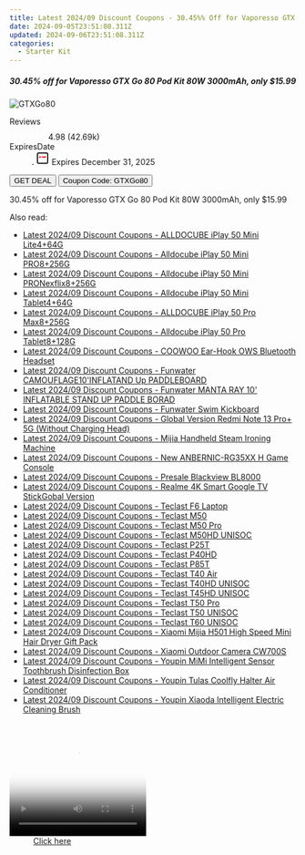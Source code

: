 ```yaml
---
title: Latest 2024/09 Discount Coupons - 30.45%% Off for Vaporesso GTX Go 80 Pod Kit 80W 3000mAh, only $15.99
date: 2024-09-05T23:51:08.311Z
updated: 2024-09-06T23:51:08.311Z
categories:
  - Starter Kit
---
```



<div class="max-w-4xl mx-auto grid grid-cols-1 lg:max-w-5xl lg:gap-x-20 lg:grid-cols-2">
  <div class="relative p-3 col-start-1 row-start-1 flex flex-col-reverse rounded-lg bg-gradient-to-t from-black/75 via-black/0 sm:bg-none sm:row-start-2 sm:p-0 lg:row-start-1">
    <h5 class="mt-1 text-lg font-semibold text-white sm:text-slate-900 md:text-2xl dark:sm:text-white">30.45% off for Vaporesso GTX Go 80 Pod Kit 80W 3000mAh, only $15.99</h5>
  </div>
  
  <div class="col-start-1 col-end-3 row-start-1 grid gap-4 sm:mb-6 sm:grid-cols-4 lg:col-start-2 lg:row-span-6 lg:row-end-6 lg:mb-0 lg:gap-6">
      <img src="https://static.shareasale.com/image/90958/deal/00001620720610238.png" onClick="javascript:window.open(decodeURIComponent('https%3A%2F%2Fwww.shareasale.com%2Fu.cfm%3Fd%3D796511%26m%3D90958%26u%3D4338022'), '_blank');void(0);" alt="GTXGo80" class="h-60 w-full rounded-lg object-cover sm:col-span-2 sm:h-52 lg:col-span-full" loading="lazy" />
    
  </div>
  <dl class="row-start-2 mt-4 flex items-center text-xs font-medium sm:row-start-3 sm:mt-1 md:mt-2.5 lg:row-start-2">
    <dt class="sr-only">Reviews</dt>
    <dd class="flex items-center text-indigo-600 dark:text-indigo-400">
      <svg width="24" height="24" fill="none" aria-hidden="true" class="mr-1 stroke-current dark:stroke-indigo-500">
        <path d="m12 5 2 5h5l-4 4 2.103 5L12 16l-5.103 3L9 14l-4-4h5l2-5Z" stroke-width="2" stroke-linecap="round" stroke-linejoin="round" />
      </svg>
      <span>4.98 <span class="font-normal text-slate-400">(42.69k)</span></span>
    </dd>
    <dt class="sr-only">ExpiresDate</dt>
    <dd class="flex items-center">
      <svg width="2" height="2" aria-hidden="true" fill="currentColor" class="mx-3 text-slate-300">
        <circle cx="1" cy="1" r="1" />
      </svg>
      <svg width="24" height="24" viewBox="0 0 24 24" fill="none" stroke="currentColor" stroke-width="2">
        <rect x="3" y="3" width="18" height="18" rx="2" fill="#fff" />
        <path d="M6 10L18 10" stroke="red" stroke-width="2" fill="none" />
        <path d="M10 6L10 18" stroke="#fff" stroke-width="2" fill="none" />
      </svg>
      Expires December 31, 2025    </dd>
  </dl>
  <div class="col-start-1 row-start-3 mt-4 self-center sm:col-start-2 sm:row-span-2 sm:row-start-2 sm:mt-0 lg:col-start-1 lg:row-start-3 lg:row-end-4 lg:mt-6">
    <button type="button" onClick="javascript:window.open(decodeURIComponent('https%3A%2F%2Fwww.shareasale.com%2Fu.cfm%3Fd%3D796511%26m%3D90958%26u%3D4338022'), '_blank');void(0);" class="rounded-lg bg-red-600 px-3 py-2 text-sm font-medium leading-6 text-white">GET DEAL</button>
    <button type="button" onClick="javascript:window.open(decodeURIComponent('https%3A%2F%2Fwww.shareasale.com%2Fu.cfm%3Fd%3D796511%26m%3D90958%26u%3D4338022'), '_blank');void(0);" class="border-dashed border-2 border-indigo-600 bg-green-100 text-sm leading-6 font-medium py-2 px-3 rounded-lg">Coupon Code: GTXGo80</button>
  </div>
  <p class="col-start-1 mt-4 text-sm leading-6 sm:col-span-2 lg:col-span-1 lg:row-start-4 lg:mt-6 dark:text-slate-400">
    30.45% off for Vaporesso GTX Go 80 Pod Kit 80W 3000mAh, only $15.99 
  </p>
</div>
<span class="atpl-alsoreadstyle">Also read:</span>
<div><ul>
<li><a href="https://coupons.techidaily.com/coupon-1118665-share-97331-sale/"><u>Latest 2024/09 Discount Coupons - ALLDOCUBE iPlay 50 Mini Lite4+64G</u></a></li>
<li><a href="https://coupons.techidaily.com/coupon-1118663-share-97331-sale/"><u>Latest 2024/09 Discount Coupons - Alldocube iPlay 50 Mini PRO8+256G</u></a></li>
<li><a href="https://coupons.techidaily.com/coupon-1118664-share-97331-sale/"><u>Latest 2024/09 Discount Coupons - Alldocube iPlay 50 Mini PRONexflix8+256G</u></a></li>
<li><a href="https://coupons.techidaily.com/coupon-1118661-share-97331-sale/"><u>Latest 2024/09 Discount Coupons - Alldocube iPlay 50 Mini Tablet4+64G</u></a></li>
<li><a href="https://coupons.techidaily.com/coupon-1118660-share-97331-sale/"><u>Latest 2024/09 Discount Coupons - ALLDOCUBE iPlay 50 Pro Max8+256G</u></a></li>
<li><a href="https://coupons.techidaily.com/coupon-1118662-share-97331-sale/"><u>Latest 2024/09 Discount Coupons - Alldocube iPlay 50 Pro Tablet8+128G</u></a></li>
<li><a href="https://coupons.techidaily.com/coupon-1118639-share-97331-sale/"><u>Latest 2024/09 Discount Coupons - COOWOO Ear-Hook OWS Bluetooth Headset</u></a></li>
<li><a href="https://coupons.techidaily.com/coupon-1118601-share-97331-sale/"><u>Latest 2024/09 Discount Coupons - Funwater CAMOUFLAGE10'INFLATAND Up PADDLEBOARD</u></a></li>
<li><a href="https://coupons.techidaily.com/coupon-1118602-share-97331-sale/"><u>Latest 2024/09 Discount Coupons - Funwater MANTA RAY 10' INFLATABLE STAND UP PADDLE BORAD</u></a></li>
<li><a href="https://coupons.techidaily.com/coupon-1118603-share-97331-sale/"><u>Latest 2024/09 Discount Coupons - Funwater Swim Kickboard</u></a></li>
<li><a href="https://coupons.techidaily.com/coupon-1118604-share-97331-sale/"><u>Latest 2024/09 Discount Coupons - Global Version Redmi Note 13 Pro+ 5G (Without Charging Head)</u></a></li>
<li><a href="https://coupons.techidaily.com/coupon-1118642-share-97331-sale/"><u>Latest 2024/09 Discount Coupons - Mijia Handheld Steam Ironing Machine</u></a></li>
<li><a href="https://coupons.techidaily.com/coupon-1118638-share-97331-sale/"><u>Latest 2024/09 Discount Coupons - New ANBERNIC-RG35XX H Game Console</u></a></li>
<li><a href="https://coupons.techidaily.com/coupon-1118644-share-97331-sale/"><u>Latest 2024/09 Discount Coupons - Presale Blackview BL8000</u></a></li>
<li><a href="https://coupons.techidaily.com/coupon-1118637-share-97331-sale/"><u>Latest 2024/09 Discount Coupons - Realme 4K Smart Google TV StickGobal Version</u></a></li>
<li><a href="https://coupons.techidaily.com/coupon-1118656-share-97331-sale/"><u>Latest 2024/09 Discount Coupons - Teclast F6 Laptop</u></a></li>
<li><a href="https://coupons.techidaily.com/coupon-1118650-share-97331-sale/"><u>Latest 2024/09 Discount Coupons - Teclast M50</u></a></li>
<li><a href="https://coupons.techidaily.com/coupon-1118652-share-97331-sale/"><u>Latest 2024/09 Discount Coupons - Teclast M50 Pro</u></a></li>
<li><a href="https://coupons.techidaily.com/coupon-1118655-share-97331-sale/"><u>Latest 2024/09 Discount Coupons - Teclast M50HD UNISOC</u></a></li>
<li><a href="https://coupons.techidaily.com/coupon-1118649-share-97331-sale/"><u>Latest 2024/09 Discount Coupons - Teclast P25T</u></a></li>
<li><a href="https://coupons.techidaily.com/coupon-1118647-share-97331-sale/"><u>Latest 2024/09 Discount Coupons - Teclast P40HD</u></a></li>
<li><a href="https://coupons.techidaily.com/coupon-1118654-share-97331-sale/"><u>Latest 2024/09 Discount Coupons - Teclast P85T</u></a></li>
<li><a href="https://coupons.techidaily.com/coupon-1118653-share-97331-sale/"><u>Latest 2024/09 Discount Coupons - Teclast T40 Air</u></a></li>
<li><a href="https://coupons.techidaily.com/coupon-1118657-share-97331-sale/"><u>Latest 2024/09 Discount Coupons - Teclast T40HD UNISOC</u></a></li>
<li><a href="https://coupons.techidaily.com/coupon-1118658-share-97331-sale/"><u>Latest 2024/09 Discount Coupons - Teclast T45HD UNISOC</u></a></li>
<li><a href="https://coupons.techidaily.com/coupon-1118648-share-97331-sale/"><u>Latest 2024/09 Discount Coupons - Teclast T50 Pro</u></a></li>
<li><a href="https://coupons.techidaily.com/coupon-1118659-share-97331-sale/"><u>Latest 2024/09 Discount Coupons - Teclast T50 UNISOC</u></a></li>
<li><a href="https://coupons.techidaily.com/coupon-1118651-share-97331-sale/"><u>Latest 2024/09 Discount Coupons - Teclast T60 UNISOC</u></a></li>
<li><a href="https://coupons.techidaily.com/coupon-1118646-share-97331-sale/"><u>Latest 2024/09 Discount Coupons - Xiaomi Mijia H501 High Speed Mini Hair Dryer Gift Pack</u></a></li>
<li><a href="https://coupons.techidaily.com/coupon-1118645-share-97331-sale/"><u>Latest 2024/09 Discount Coupons - Xiaomi Outdoor Camera CW700S</u></a></li>
<li><a href="https://coupons.techidaily.com/coupon-1118640-share-97331-sale/"><u>Latest 2024/09 Discount Coupons - Youpin MiMi Intelligent Sensor Toothbrush Disinfection Box</u></a></li>
<li><a href="https://coupons.techidaily.com/coupon-1118643-share-97331-sale/"><u>Latest 2024/09 Discount Coupons - Youpin Tulas Coolfly Halter Air Conditioner</u></a></li>
<li><a href="https://coupons.techidaily.com/coupon-1118641-share-97331-sale/"><u>Latest 2024/09 Discount Coupons - Youpin Xiaoda Intelligent Electric Cleaning Brush</u></a></li>
</ul></div>

<ins class="adsbygoogle"
      style="display:block"
      data-ad-client="ca-pub-7571918770474297"
      data-ad-slot="8358498916"
      data-ad-format="auto"
      data-full-width-responsive="true"></ins>
<!-- affiliate ads begin -->
<span id="1304647">
					<video width="240" height="200" style="cursor:pointer"
           poster="//a.impactradius-go.com/display-clicktoplayimage/1304647.png"
           onclick="if(!this.playClicked){this.play();this.setAttribute('controls',true);this.playClicked=true;}">
	   <source src="//a.impactradius-go.com/display-ad/15852-1304647">
	   <img src="//a.impactradius-go.com/display-clicktoplayimage/1304647.png" style="border: none; height: 100%; width: 100%; object-fit: contain">
	</video>
	<div style="width:150px;text-align:center"><a href="javascript:window.open(decodeURIComponent('https%3A%2F%2Fthefitville.pxf.io%2Fc%2F5597632%2F1304647%2F15852'), '_blank');void(0);">Click here</a></div>
</span>
<img height="0" width="0" src="https://imp.pxf.io/i/5597632/1304647/15852" style="position:absolute;visibility:hidden;" border="0" />
<!-- affiliate ads end -->